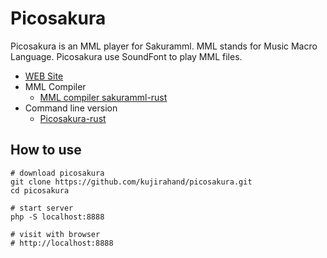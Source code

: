 # Picosakura

Picosakura is an MML player for Sakuramml.
MML stands for Music Macro Language.
Picosakura use SoundFont to play MML files.

- [WEB Site](https://sakuramml.com/picosakura/index.php)
- MML Compiler
  - [MML compiler sakuramml-rust](https://github.com/kujirahand/sakuramml-rust)
- Command line version
  - [Picosakura-rust](https://github.com/kujirahand/picosakura-rust)

## How to use

```
# download picosakura
git clone https://github.com/kujirahand/picosakura.git
cd picosakura

# start server
php -S localhost:8888

# visit with browser
# http://localhost:8888
```

